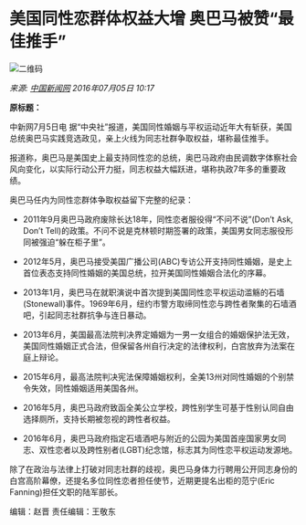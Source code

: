 # 美国同性恋群体权益大增 奥巴马被赞“最佳推手”

![二维码](http://p1.img.cctvpic.com/photoAlbum/templet/common/DEPA1433669819141126/erweimashouji.png)

_来源: [中国新闻网](http://www.chinanews.com/gj/2016/07-05/7927765.shtml) 2016年07月05日 10:17_ 

**原标题：**

中新网7月5日电 据“中央社”报道，美国同性婚姻与平权运动近年大有斩获，美国总统奥巴马实践竞选政见，亲上火线为同志社群争取权益，堪称最佳推手。

报道称，奥巴马是美国史上最支持同性恋的总统，奥巴马政府由民调数字体察社会风向变化，以实际行动公开力挺，同志权益大幅跃进，堪称执政7年多的重要政绩。

奥巴马任内为同性恋群体争取权益留下完整的纪录：

- 2011年9月奥巴马政府废除长达18年，同性恋者服役得“不问不说”(Don’t Ask, Don’t Tell)的政策。不问不说是克林顿时期签署的政策，美国男女同志服役形同被强迫“躲在柜子里”。

- 2012年5月，奥巴马接受美国广播公司(ABC)专访公开支持同性婚姻，是史上首位表态支持同性婚姻的美国总统，拉开美国同性婚姻合法化的序幕。

- 2013年1月，奥巴马在就职演说中首次提到美国同性恋平权运动滥觞的石墙(Stonewall)事件。1969年6月，纽约市警方取缔同性恋与跨性者聚集的石墙酒吧，引起同志社群抗争与连日暴动。

- 2013年6月，美国最高法院判决界定婚姻为一男一女组合的婚姻保护法无效，美国同性婚姻正式合法，但保留各州自行决定的法律权利，白宫放弃为法案在庭上辩论。

- 2015年6月，最高法院判决宪法保障婚姻权利，全美13州对同性婚姻的个别禁令失效，同性婚姻适用美国各州。

- 2016年5月，奥巴马政府致函全美公立学校，跨性别学生可基于性别认同自由选择厕所，支持长期被忽视的跨性者权益。

- 2016年6月，奥巴马政府指定石墙酒吧与附近的公园为美国首座国家男女同志、双性恋者以及跨性别者(LGBT)纪念馆，标志其为同性恋平权运动发源地。

除了在政治与法律上打破对同志社群的歧视，奥巴马身体力行聘用公开同志身份的白宫高阶幕僚，还提名多位同性恋者担任使节，近期更提名出柜的范宁(Eric Fanning)担任文职的陆军部长。

编辑：赵晋 责任编辑：王敬东